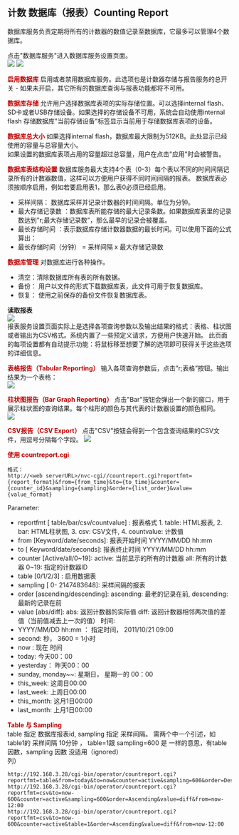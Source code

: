 ## 计数 数据库（报表）Counting Report

数据库服务负责定期将所有的计数器的数值记录至数据库，它最多可以管理4个数据库。</p><p>点击"数据库服务"进入数据库服务设置页面。  
![](images/I16625369440.jpeg) ![](images/I16625369441.jpeg)  

<strong style="color: rgb(191, 0, 0);">启用数据库</strong>
启用或者禁用数据库服务。此选项也是计数器存储与报告服务的总开关 - 如果未开启，其它所有的数据库查询与报表功能都将不可用。

<strong style="color: rgb(191, 0, 0);">数据库存储</strong>
允许用户选择数据库表项的实际存储位置。可以选择internal flash、SD卡或者USB存储设备。如果选择的存储设备不可用，系统会自动使用internal flash 存储数据库"当前存储设备"标签显示当前用于存储数据库表项的设备。

<strong style="color: rgb(191, 0, 0);">数据库总大小</strong>
如果选择internal flash，数据库最大限制为512KB。此处显示已经使用的容量与总容量大小。  
如果设置的数据库表项占用的容量超过总容量，用户在点击"应用"时会被警告。

<strong style="color: rgb(191, 0, 0);">数据库表结构设置</strong>
数据库服务最大支持4个表（0-3）每个表以不同的时间间隔记录所有的计数器数值，这样可以方便用户获得不同时间间隔的报表。
数据库表必须按顺序启用，例如若要启用表1，那么表0必须已经启用。
- 采样间隔： 数据库采样并记录计数器的时间间隔。单位为分钟。
- 最大存储记录数 ：数据库表所能存储的最大记录条数。如果数据库表里的记录数达到”r;最大存储记录数”，那么最早的记录会被覆盖。
- 最长存储时间 ：表示数据库存储计数器数据的最长时间。可以使用下面的公式算出：
- 最长存储时间（分钟） = 采样间隔 x 最大存储记录数
 
<strong style="color: rgb(191, 0, 0);">数据库管理</strong>
对数据库进行各种操作。
- 清空：清除数据库所有表的所有数据。
- 备份： 用户以文件的形式下载数据库表，此文件可用于恢复数据库。
- 恢复： 使用之前保存的备份文件恢复数据库表。
 
<strong>读取报表</strong>  
![](images/I16625369442.jpeg)  
报表服务设置页面实际上是选择各项查询参数以及输出结果的格式：表格、柱状图或者输出为CSV格式。系统内置了一些预定义请求，方便用户快速开始。
此页面的每项设置都有自动提示功能：将鼠标移至想要了解的选项即可获得关于这些选项的详细信息。

<strong style="color: rgb(191, 0, 0);">表格报告（Tabular Reporting）</strong>
输入各项查询参数后，点击”r;表格”按钮。输出结果为一个表格：  
![](images/I16625369443.jpeg)  

<strong style="color: rgb(191, 0, 0);">柱状图报告（Bar Graph Reporting）</strong>
点击"Bar"按钮会弹出一个新的窗口，用于展示柱状图的查询结果。每个柱形的颜色与其代表的计数器设置的颜色相同。  
![](images/I16625369444.jpeg)  

<strong style="color: rgb(191, 0, 0);">CSV报告（CSV Export）</strong>
点击"CSV"按钮会得到一个包含查询结果的CSV文件，用逗号分隔每个字段。
![](images/I16625369445.jpeg)  

<strong style="color: rgb(191, 0, 0);">使用 countreport.cgi</strong>
```
格式：
http://<web serverURL>/nvc-cgi//countreport.cgi?reportfmt={report_format}&from={from_time}&to={to_time}&counter={counter_id}&sampling={sampling}&order={list_order}&value={value_format}  
```

Parameter: 
- reportfmt [ table/bar/csv/countvalue] : 报表格式 1. table: HTML报表, 2. bar: HTML柱状图, 3. csv: CSV文件, 4. countvalue: 计数值
- from [Keyword/date/seconds]: 报表开始时间 YYYY/MM/DD hh:mm
- to [ Keyword/date/seconds]: 报表终止时间 YYYY/MM/DD hh:mm
- counter [Active/all/0~19]: active: 当前显示的所有的计数器 all: 所有的计数器 0~19: 指定的计数器ID
- table [0/1/2/3] : 启用数据表
- sampling [ 0- 2147483648]: 采样间隔的报表
- order [ascending/descending]: ascending: 最老的记录在前, descending: 最新的记录在前
- value [abs/diff]: abs: 返回计数器的实际值 diff: 返回计数器相邻两次值的差值（当前值减去上一次的值）
时间:  
- YYYY/MM/DD hh:mm ： 指定时间， 2011/10/21 09:00
- second: 秒， 3600 = 1小时
- now : 现在 时间
- today: 今天00：00
- yesterday： 昨天00：00
- sunday, monday~~: 星期日， 星期一的 00：00
- this_week: 这周日00:00
- last_week: 上周日00:00
- this_month: 这月1日00:00
- last_month: 上月1日00:00
 
<strong style="color: rgb(191, 0, 0);">Table 与 Sampling</strong>  
table 指定 数据库报表id, sampling 指定 采样间隔。 需两个中一个引述，如 table1的 采样间隔 10分钟 ， table=1跟 sampling=600 是 一样的意思，有table因数，sampling 因数 没适用（ignored）  
列）  
```code 
http://192.168.3.28/cgi-bin/operator/countreport.cgi?reportfmt=table&from=today&to=now&counter=active&sampling=600&order=Descending&value=abs
http://192.168.3.28/cgi-bin/operator/countreport.cgi?reportfmt=csv&to=now-600&counter=active&sampling=600&order=Ascending&value=diff&from=now-12:00
http://192.168.3.28/cgi-bin/operator/countreport.cgi?reportfmt=csv&to=now-600&counter=active&table=1&order=Ascending&value=diff&from=now-12:00
```
